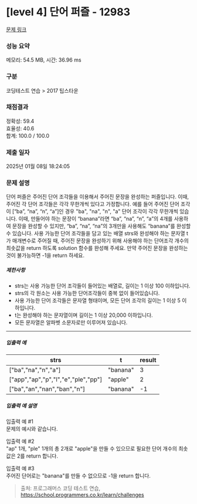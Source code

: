 # [level 4] 단어 퍼즐 - 12983 

[문제 링크](https://school.programmers.co.kr/learn/courses/30/lessons/12983) 

### 성능 요약

메모리: 54.5 MB, 시간: 36.96 ms

### 구분

코딩테스트 연습 > 2017 팁스타운

### 채점결과

정확성: 59.4<br/>효율성: 40.6<br/>합계: 100.0 / 100.0

### 제출 일자

2025년 01월 08일 18:24:05

### 문제 설명

<p>단어 퍼즐은 주어진 단어 조각들을 이용해서 주어진 문장을 완성하는 퍼즐입니다. 이때, 주어진 각 단어 조각들은 각각 무한개씩 있다고 가정합니다. 예를 들어 주어진 단어 조각이 [“ba”, “na”, “n”, “a”]인 경우 "ba", "na", "n", "a" 단어 조각이 각각 무한개씩 있습니다. 이때, 만들어야 하는 문장이 “banana”라면 “ba”, “na”, “n”, “a”의 4개를 사용하여 문장을 완성할 수 있지만, “ba”, “na”, “na”의 3개만을 사용해도 “banana”를 완성할 수 있습니다. 사용 가능한 단어 조각들을 담고 있는 배열 strs와 완성해야 하는 문자열 t가 매개변수로 주어질 때, 주어진 문장을 완성하기 위해 사용해야 하는 단어조각 개수의 최솟값을 return 하도록 solution 함수를 완성해 주세요. 만약 주어진 문장을 완성하는 것이 불가능하면 -1을 return 하세요.</p>

<h5>제한사항</h5>

<ul>
<li>strs는 사용 가능한 단어 조각들이 들어있는 배열로, 길이는 1 이상 100 이하입니다.</li>
<li>strs의 각 원소는 사용 가능한 단어조각들이 중복 없이 들어있습니다.</li>
<li>사용 가능한 단어 조각들은 문자열 형태이며, 모든 단어 조각의 길이는 1 이상 5 이하입니다.</li>
<li>t는 완성해야 하는 문자열이며 길이는 1 이상 20,000 이하입니다.</li>
<li>모든 문자열은 알파벳 소문자로만 이루어져 있습니다.</li>
</ul>

<hr>

<h5>입출력 예</h5>
<table class="table">
        <thead><tr>
<th>strs</th>
<th>t</th>
<th>result</th>
</tr>
</thead>
        <tbody><tr>
<td>["ba","na","n","a"]</td>
<td>"banana"</td>
<td>3</td>
</tr>
<tr>
<td>["app","ap","p","l","e","ple","pp"]</td>
<td>"apple"</td>
<td>2</td>
</tr>
<tr>
<td>["ba","an","nan","ban","n"]</td>
<td>"banana"</td>
<td>-1</td>
</tr>
</tbody>
      </table>
<h5>입출력 예 설명</h5>

<p>입출력 예 #1<br>
문제의 예시와 같습니다.</p>

<p>입출력 예 #2<br>
"ap" 1개, "ple" 1개의 총 2개로 "apple"을 만들 수 있으므로 필요한 단어 개수의 최솟값은 2를 return 합니다.</p>

<p>입출력 예 #3<br>
주어진 단어로는 "banana"를 만들 수 없으므로 -1을 return 합니다.</p>


> 출처: 프로그래머스 코딩 테스트 연습, https://school.programmers.co.kr/learn/challenges